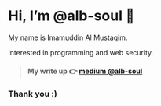 # Hi, I’m @alb-soul 👋

My name is Imamuddin Al Mustaqim.

interested in programming and web security.

> ####  My write up 👉 [medium @alb-soul](https://medium.com/@alb-soul)

### Thank you :)
